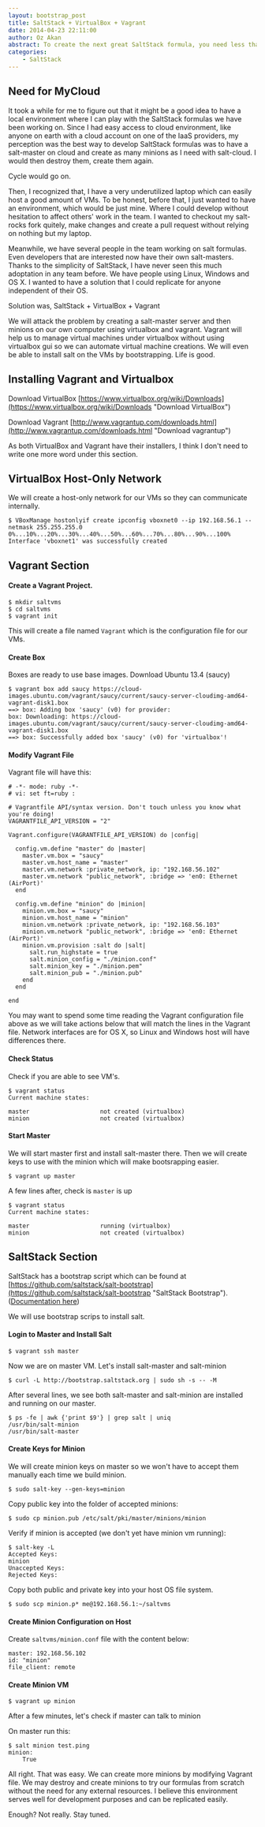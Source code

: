 ```yaml
---
layout: bootstrap_post
title: SaltStack + VirtualBox + Vagrant
date: 2014-04-23 22:11:00
author: Oz Akan
abstract: To create the next great SaltStack formula, you need less than I thought you did.
categories:
    - SaltStack
---
```


## Need for MyCloud

It took a while for me to figure out that it might be a good idea to have a local environment where I can play with the SaltStack formulas we have been working on. Since I had easy access to cloud environment, like anyone on earth with a cloud account on one of the IaaS providers, my perception was the best way to develop SaltStack formulas was to have a salt-master on cloud and create as many minions as I need with salt-cloud. I would then destroy them, create them again. 

Cycle would go on.

Then, I recognized that, I have a very underutilized laptop which can easily host a good amount of VMs. To be honest, before that, I just wanted to have an environment, which would be just mine. Where I could develop without hesitation to affect others' work in the team. I wanted to checkout my salt-rocks fork quitely, make changes and create a pull request without relying on nothing but my laptop.

Meanwhile, we have several people in the team working on salt formulas. Even developers that are interested now have their own salt-masters. Thanks to the simplicity of SaltStack, I have never seen this much adoptation in any team before. We have people using Linux, Windows and OS X. I wanted to have a solution that I could replicate for anyone independent of their OS.

Solution was, SaltStack + VirtualBox + Vagrant

We will attack the problem by creating a salt-master server and then minions on our own computer using virtualbox and vagrant. Vagrant will help us to manage virtual machines under virtualbox without using virtualbox gui so we can automate virtual machine creations. We will even be able to install salt on the VMs by bootstrapping. Life is good.

## Installing Vagrant and Virtualbox

Download VirtualBox
[https://www.virtualbox.org/wiki/Downloads](https://www.virtualbox.org/wiki/Downloads "Download VirtualBox")

Download Vagrant
[http://www.vagrantup.com/downloads.html](http://www.vagrantup.com/downloads.html "Download vagrantup")

As both VirtualBox and Vagrant have their installers, I think I don't need to write one more word under this section.

## VirtualBox Host-Only Network

We will create a host-only network for our VMs so they can communicate internally.

    $ VBoxManage hostonlyif create ipconfig vboxnet0 --ip 192.168.56.1 --netmask 255.255.255.0
    0%...10%...20%...30%...40%...50%...60%...70%...80%...90%...100%
    Interface 'vboxnet1' was successfully created

## Vagrant Section

#### Create a Vagrant Project.

    $ mkdir saltvms
    $ cd saltvms
    $ vagrant init

This will create a file named ```Vagrant``` which is the configuration file for our VMs.

#### Create Box

Boxes are ready to use base images. Download Ubuntu 13.4 (saucy)

    $ vagrant box add saucy https://cloud-images.ubuntu.com/vagrant/saucy/current/saucy-server-cloudimg-amd64-vagrant-disk1.box
    ==> box: Adding box 'saucy' (v0) for provider:
    box: Downloading: https://cloud-images.ubuntu.com/vagrant/saucy/current/saucy-server-cloudimg-amd64-vagrant-disk1.box
    ==> box: Successfully added box 'saucy' (v0) for 'virtualbox'!

#### Modify Vagrant File

Vagrant file will have this:

    # -*- mode: ruby -*-
    # vi: set ft=ruby :

    # Vagrantfile API/syntax version. Don't touch unless you know what you're doing!
    VAGRANTFILE_API_VERSION = "2"

    Vagrant.configure(VAGRANTFILE_API_VERSION) do |config|
      
      config.vm.define "master" do |master|
        master.vm.box = "saucy"
        master.vm.host_name = "master"
        master.vm.network :private_network, ip: "192.168.56.102"    
        master.vm.network "public_network", :bridge => 'en0: Ethernet (AirPort)'
      end

      config.vm.define "minion" do |minion|    
        minion.vm.box = "saucy"
        minion.vm.host_name = "minion"
        minion.vm.network :private_network, ip: "192.168.56.103"
        minion.vm.network "public_network", :bridge => 'en0: Ethernet (AirPort)'
        minion.vm.provision :salt do |salt|
          salt.run_highstate = true
          salt.minion_config = "./minion.conf"
          salt.minion_key = "./minion.pem"
          salt.minion_pub = "./minion.pub"
        end 
      end  

    end

You may want to spend some time reading the Vagrant configuration file above as we will take actions below that will match the lines in the Vagrant file. Network interfaces are for OS X, so Linux and Windows host will have differences there.

#### Check Status

Check if you are able to see VM's.

    $ vagrant status
    Current machine states:

    master                    not created (virtualbox)
    minion                    not created (virtualbox)

#### Start Master

We will start master first and install salt-master there. Then we will create keys to use with the minion which will make bootsrapping easier.

    $ vagrant up master

A few lines after, check is ```master``` is up

    $ vagrant status
    Current machine states:

    master                    running (virtualbox)
    minion                    not created (virtualbox)

## SaltStack Section

SaltStack has a bootstrap script which can be found at [https://github.com/saltstack/salt-bootstrap](https://github.com/saltstack/salt-bootstrap "SaltStack Bootstrap"). 
([Documentation here](http://docs.saltstack.com/en/latest/topics/tutorials/salt_bootstrap.html "SaltStack Bootstrap Documentation"))

We will use bootstrap scrips to install salt.

#### Login to Master and Install Salt

    $ vagrant ssh master

Now we are on master VM. Let's install salt-master and salt-minion

    $ curl -L http://bootstrap.saltstack.org | sudo sh -s -- -M

After several lines, we see both salt-master and salt-minion are installed and running on our master.

    $ ps -fe | awk {'print $9'} | grep salt | uniq
    /usr/bin/salt-minion
    /usr/bin/salt-master

#### Create Keys for Minion

We will create minion keys on master so we won't have to accept them manually each time we build minion.

    $ sudo salt-key --gen-keys=minion

Copy public key into the folder of accepted minions:

    $ sudo cp minion.pub /etc/salt/pki/master/minions/minion

Verify if minion is accepted (we don't yet have minion vm running):

    $ salt-key -L
    Accepted Keys:
    minion
    Unaccepted Keys:
    Rejected Keys:

Copy both public and private key into your host OS file system.

    $ sudo scp minion.p* me@192.168.56.1:~/saltvms

#### Create Minion Configuration on Host

Create ```saltvms/minion.conf``` file with the content below:

    master: 192.168.56.102
    id: "minion"
    file_client: remote

#### Create Minion VM

    $ vagrant up minion

After a few minutes, let's check if master can talk to minion

On master run this:

    $ salt minion test.ping
    minion:
        True

All right. That was easy. We can create more minions by modifying Vagrant file. We may destroy and create minions to try our formulas from scratch without the need for any external resources. I believe this environment serves well for development purposes and can be replicated easily.

Enough? Not really. Stay tuned.


